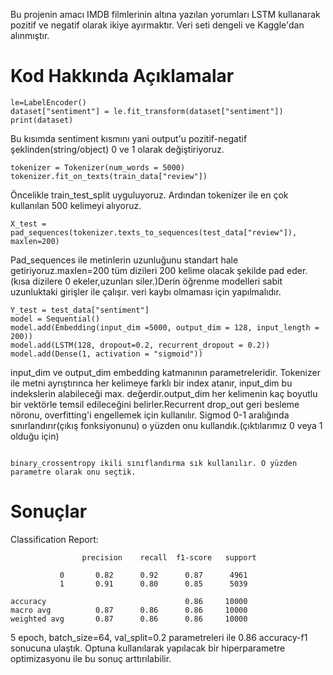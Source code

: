 Bu projenin amacı IMDB filmlerinin altına yazılan yorumları LSTM kullanarak pozitif ve negatif olarak ikiye ayırmaktır. Veri seti dengeli ve Kaggle'dan alınmıştır.

# Kod Hakkında Açıklamalar

```from sklearn.preprocessing import LabelEncoder
le=LabelEncoder()            
dataset["sentiment"] = le.fit_transform(dataset["sentiment"])
print(dataset)
```
Bu kısımda sentiment kısmını yani output'u pozitif-negatif şeklinden(string/object) 0 ve 1 olarak değiştiriyoruz.

```train_data, test_data = train_test_split(dataset, test_size = 0.2, random_state=42) 
tokenizer = Tokenizer(num_words = 5000)
tokenizer.fit_on_texts(train_data["review"])
```

Öncelikle train_test_split uyguluyoruz. Ardından tokenizer ile en çok kullanılan 500 kelimeyi alıyoruz.

```X_train = pad_sequences(tokenizer.texts_to_sequences(train_data["review"]), maxlen=200)
X_test = pad_sequences(tokenizer.texts_to_sequences(test_data["review"]), maxlen=200)
```

Pad_sequences ile metinlerin uzunluğunu standart hale getiriyoruz.maxlen=200 tüm dizileri 200 kelime olacak şekilde pad eder.(kısa dizilere 0 ekeler,uzunları siler.)Derin öğrenme modelleri sabit uzunluktaki girişler ile çalışır.
veri kaybı olmaması için yapılmalıdır.

```Y_train = train_data["sentiment"]
Y_test = test_data["sentiment"]
model = Sequential()
model.add(Embedding(input_dim =5000, output_dim = 128, input_length = 200))
model.add(LSTM(128, dropout=0.2, recurrent_dropout = 0.2))
model.add(Dense(1, activation = "sigmoid"))
```

input_dim ve output_dim embedding katmanının parametreleridir. Tokenizer ile metni ayrıştırınca her kelimeye farklı bir index atanır, input_dim bu indekslerin alabileceği max. değerdir.output_dim her kelimenin kaç boyutlu bir vektörle temsil edileceğini belirler.Recurrent drop_out geri besleme nöronu, overfitting'i engellemek için kullanılır. Sigmod 0-1 aralığında sınırlandırır(çıkış fonksiyonunu) o yüzden onu kullandık.(çıktılarımız 0 veya 1 olduğu için)

```model.compile(optimizer = "adam", loss="binary_crossentropy", metrics=["accuracy"])

binary_crossentropy ikili sınıflandırma sık kullanılır. O yüzden parametre olarak onu seçtik.
```

# Sonuçlar

Classification Report:

                    precision    recall  f1-score   support

               0       0.82      0.92      0.87      4961
               1       0.91      0.80      0.85      5039

    accuracy                               0.86     10000
    macro avg          0.87      0.86      0.86     10000
    weighted avg       0.87      0.86      0.86     10000

5 epoch, batch_size=64, val_split=0.2 parametreleri ile 0.86 accuracy-f1 sonucuna ulaştık. Optuna kullanılarak yapılacak bir hiperparametre optimizasyonu ile bu sonuç arttırılabilir. 







